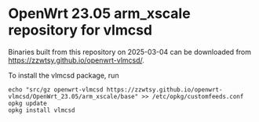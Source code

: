 OpenWrt 23.05 arm_xscale repository for vlmcsd
========

Binaries built from this repository on 2025-03-04 can be downloaded from <https://zzwtsy.github.io/openwrt-vlmcsd/>.

To install the vlmcsd package, run

```
echo "src/gz openwrt-vlmcsd https://zzwtsy.github.io/openwrt-vlmcsd/OpenWrt_23.05/arm_xscale/base" >> /etc/opkg/customfeeds.conf
opkg update
opkg install vlmcsd
```
